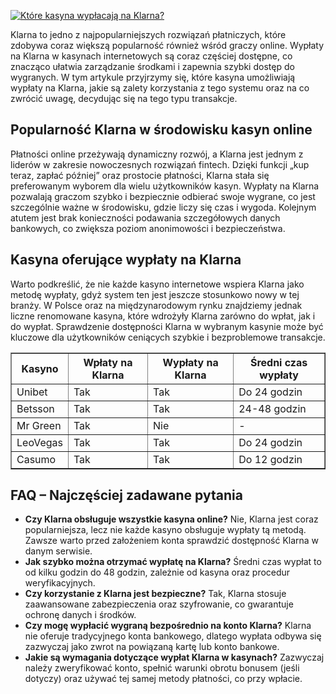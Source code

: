[![Które kasyna wypłacają na Klarna?](https://123-caf.pages.dev/gitsignup.png)](https://vrmoo.ru/Bt82HjjY)

<div>   <p>Klarna to jedno z najpopularniejszych rozwiązań płatniczych, które zdobywa coraz większą popularność również wśród graczy online. Wypłaty na Klarna w kasynach internetowych są coraz częściej dostępne, co znacząco ułatwia zarządzanie środkami i zapewnia szybki dostęp do wygranych. W tym artykule przyjrzymy się, które kasyna umożliwiają wypłaty na Klarna, jakie są zalety korzystania z tego systemu oraz na co zwrócić uwagę, decydując się na tego typu transakcje.</p>    <h2>Popularność Klarna w środowisku kasyn online</h2>   <p>Płatności online przeżywają dynamiczny rozwój, a Klarna jest jednym z liderów w zakresie nowoczesnych rozwiązań fintech. Dzięki funkcji „kup teraz, zapłać później” oraz prostocie płatności, Klarna stała się preferowanym wyborem dla wielu użytkowników kasyn. Wypłaty na Klarna pozwalają graczom szybko i bezpiecznie odbierać swoje wygrane, co jest szczególnie ważne w środowisku, gdzie liczy się czas i wygoda. Kolejnym atutem jest brak konieczności podawania szczegółowych danych bankowych, co zwiększa poziom anonimowości i bezpieczeństwa.</p>    <h2>Kasyna oferujące wypłaty na Klarna</h2>   <p>Warto podkreślić, że nie każde kasyno internetowe wspiera Klarna jako metodę wypłaty, gdyż system ten jest jeszcze stosunkowo nowy w tej branży. W Polsce oraz na międzynarodowym rynku znajdziemy jednak liczne renomowane kasyna, które wdrożyły Klarna zarówno do wpłat, jak i do wypłat. Sprawdzenie dostępności Klarna w wybranym kasynie może być kluczowe dla użytkowników ceniących szybkie i bezproblemowe transakcje.</p>    <table border="1" cellpadding="8" cellspacing="0" style="border-collapse: collapse; width: 100%; max-width: 700px;">     <thead>       <tr>         <th>Kasyno</th>         <th>Wpłaty na Klarna</th>         <th>Wypłaty na Klarna</th>         <th>Średni czas wypłaty</th>       </tr>     </thead>     <tbody>       <tr>         <td>Unibet</td>         <td>Tak</td>         <td>Tak</td>         <td>Do 24 godzin</td>       </tr>       <tr>         <td>Betsson</td>         <td>Tak</td>         <td>Tak</td>         <td>24-48 godzin</td>       </tr>       <tr>         <td>Mr Green</td>         <td>Tak</td>         <td>Nie</td>         <td>-</td>       </tr>       <tr>         <td>LeoVegas</td>         <td>Tak</td>         <td>Tak</td>         <td>Do 24 godzin</td>       </tr>       <tr>         <td>Casumo</td>         <td>Tak</td>         <td>Tak</td>         <td>Do 12 godzin</td>       </tr>     </tbody>   </table>    <h2>FAQ – Najczęściej zadawane pytania</h2>   <ul>     <li><strong>Czy Klarna obsługuje wszystkie kasyna online?</strong>        Nie, Klarna jest coraz popularniejsza, lecz nie każde kasyno obsługuje wypłaty tą metodą. Zawsze warto przed założeniem konta sprawdzić dostępność Klarna w danym serwisie.</li>      <li><strong>Jak szybko można otrzymać wypłatę na Klarna?</strong>        Średni czas wypłat to od kilku godzin do 48 godzin, zależnie od kasyna oraz procedur weryfikacyjnych.</li>      <li><strong>Czy korzystanie z Klarna jest bezpieczne?</strong>        Tak, Klarna stosuje zaawansowane zabezpieczenia oraz szyfrowanie, co gwarantuje ochronę danych i środków.</li>      <li><strong>Czy mogę wypłacić wygraną bezpośrednio na konto Klarna?</strong>        Klarna nie oferuje tradycyjnego konta bankowego, dlatego wypłata odbywa się zazwyczaj jako zwrot na powiązaną kartę lub konto bankowe.</li>      <li><strong>Jakie są wymagania dotyczące wypłat Klarna w kasynach?</strong>        Zazwyczaj należy zweryfikować konto, spełnić warunki obrotu bonusem (jeśli dotyczy) oraz używać tej samej metody płatności, co przy wpłacie.</li>   </ul> </div>